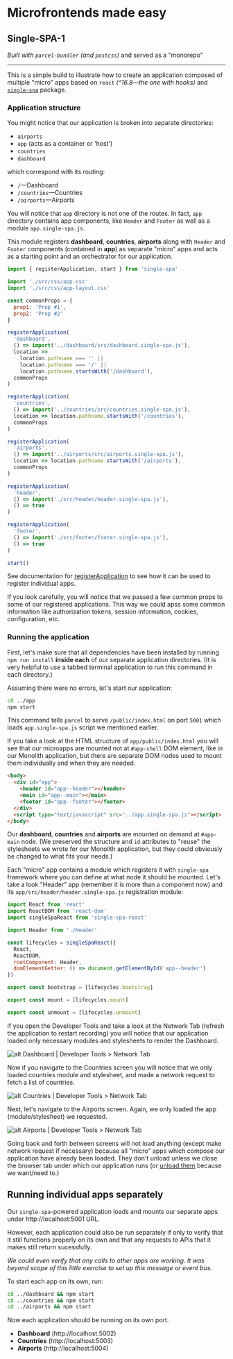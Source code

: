 # Microfrontends made easy

## Single-SPA-1

_Built with `parcel-bundler` (and `postcss`)_ and served as a "monorepo"

---

This is a simple build to illustrate how to create an application composed of multiple "micro" apps based on `react` _(^16.8&mdash;the one with hooks)_ and [`single-spa`](https://single-spa.js.org/) package.

### Application structure

You might notice that our application is broken into separate directories:

- `airports`
- `app` (acts as a container or 'host')
- `countries`
- `dashboard`

which correspond with its routing:

- `/`&mdash;Dashboard
- `/countries`&mdash;Countries
- `/airports`&mdash;Airports

You will notice that `app` directory is not one of the routes. In fact, `app` directory contains app components, like `Header` and `Footer` as well as a module `app.single-spa.js`.

This module registers **dashboard**, **countries**, **airports** along with `Header` and `Footer` components (contained in **app**) as separate "micro" apps and acts as a starting point and an orchestrator for our application.

```js
import { registerApplication, start } from 'single-spa'

import './src/css/app.css'
import './src/css/app-layout.css'

const commonProps = {
  prop1: 'Prop #1',
  prop2: 'Prop #2'
}

registerApplication(
  'dashboard',
  () => import('../dashboard/src/dashboard.single-spa.js'),
  location =>
    location.pathname === '' ||
    location.pathname === '/' ||
    location.pathname.startsWith('/dashboard'),
  commonProps
)

registerApplication(
  'countries',
  () => import('../countries/src/countries.single-spa.js'),
  location => location.pathname.startsWith('/countries'),
  commonProps
)

registerApplication(
  'airports',
  () => import('../airports/src/airports.single-spa.js'),
  location => location.pathname.startsWith('/airports'),
  commonProps
)

registerApplication(
  'header',
  () => import('./src/header/header.single-spa.js'),
  () => true
)

registerApplication(
  'footer',
  () => import('./src/footer/footer.single-spa.js'),
  () => true
)

start()
```

See documentation for [registerApplication](https://single-spa.js.org/docs/api.html#registerapplication) to see how it can be used to register individual apps.

If you look carefully, you will notice that we passed a few common props to some of our registered applications. This way we could apss some common information like authorization tokens, session information, cookies, configuration, etc.

### Running the application

First, let's make sure that all dependencies have been installed by running `npm run install` **inside each** of our separate application directories. (It is very helpful to use a tabbed terminal application to run this command in each directory.)

Assuming there were no errors, let's start our application:

```sh
cd ../app
npm start
```

This command tells `parcel` to serve `/public/index.html` on port `5001` which loads `app.single-spa.js` script we mentioned earlier.

If you take a look at the HTML structure of `app/public/index.html` you will see that our microapps are mounted not at `#app-shell` DOM element, like in our Monolith application, but there are separate DOM nodes used to mount them individually and when they are needed.

```html
<body>
  <div id="app">
    <header id="app--header"></header>
    <main id="app--main"></main>
    <footer id="app--footer"></footer>
  </div>
  <script type="text/javascript" src="../app.single-spa.js"></script>
</body>
```

Our **dashboard**, **countries** and **airports** are mounted on demand at `#app-main` node. (We preserved the structure and `id` attributes to "reuse" the stylesheets we wrote for our Monolith application, but they could obviously be changed to what fits your needs.)

Each "micro" app contains a module which registers it with `single-spa` framework where you can define at what node it should be mounted. Let's take a look "Header" app (remember it is more than a component now) and its `app/src/header/header.single-spa.js` registration module:

```js
import React from 'react'
import ReactDOM from 'react-dom'
import singleSpaReact from 'single-spa-react'

import Header from './Header'

const lifecycles = singleSpaReact({
  React,
  ReactDOM,
  rootComponent: Header,
  domElementGetter: () => document.getElementById('app--header')
})

export const bootstrap = [lifecycles.bootstrap]

export const mount = [lifecycles.mount]

export const unmount = [lifecycles.unmount]
```

If you open the Developer Tools and take a look at the Network Tab (refresh the application to restart recording) you will notice that our application loaded only necessary modules and stylesheets to render the Dashboard.

![alt Dashboard | Developer Tools > Network Tab](Dashboard-DeveloperTools-NetworkTab.png)

Now if you navigate to the Countries screen you will notice that we only loaded countries module and stylesheet, and made a network request to fetch a list of countries.

![alt Countries | Developer Tools > Network Tab](Countries-DeveloperTools-NetworkTab.png)

Next, let's navigate to the Airports screen. Again, we only loaded the app (module/stylesheet) we requested.

![alt Airports | Developer Tools > Network Tab](Airports-DeveloperTools-NetworkTab.png)

Going back and forth between screens will not load anything (except make network request if necessary) because all "micro" apps which compose our application have already been loaded. They don't unload unless we close the browser tab under which our application runs (or [unload them](https://single-spa.js.org/docs/api.html#unloadapplication) because we want/need to.)

## Running individual apps separately

Our `single-spa`-powered application loads and mounts our separate apps under http://localhost:5001 URL.

However, each application could also be run separately if only to verify that it still functions properly on its own and that any requests to APIs that it makes still return sucessfully.

_We could even verify that any calls to other apps are working. It was beyond scope of this little exercise to set up this message or event bus._

To start each app on its own, run:

```sh
cd ../dashboard && npm start
cd ../countries && npm start
cd ../airports && npm start
```

Now each application should be running on its own port.

- **Dashboard** (http://localhost:5002)
- **Countries** (http://localhost:5003)
- **Airports** (http://localhost:5004)
